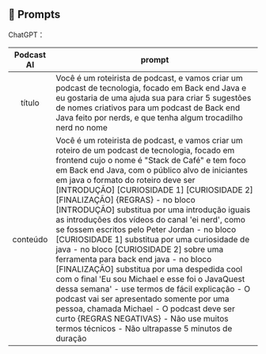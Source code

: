 ## 🧠 Prompts


ChatGPT：

|   Podcast AI   | prompt                                                                                                                                                                                                                                                                         |
| :------: | ------------------------------------------------------------------------------------------------------------------------------------------------------------------------------------------------------------------------------------------------------------------------------ |
|  título  | Você é um roteirista de podcast, e vamos criar um podcast de tecnologia, focado em Back end Java e eu gostaria de uma ajuda sua para criar 5 sugestões de nomes criativos para um podcast de Back end Java feito por nerds, e que tenha algum trocadilho nerd no nome                                                      |
| conteúdo | Você é um roteirista de podcast, e vamos criar um roteiro de um podcast de tecnologia, focado em frontend cujo o nome é "Stack de Café" e tem foco em Back end Java, com o público alvo de iniciantes em java o formato do roteiro deve ser [INTRODUÇÃO] [CURIOSIDADE 1] [CURIOSIDADE 2] [FINALIZAÇÃO] {REGRAS} - no bloco [INTRODUÇÃO] substitua por uma introdução iguais as introduções dos vídeos do canal 'ei nerd', como se fossem escritos pelo Peter Jordan - no bloco [CURIOSIDADE 1] substitua por uma curiosidade de java - no bloco [CURIOSIDADE 2] sobre uma ferramenta para back end java - no bloco [FINALIZAÇÃO] substitua por uma despedida cool com o final 'Eu sou Michael e esse foi o JavaQuest dessa semana' - use termos de fácil explicação - O podcast vai ser apresentado somente por uma pessoa, chamada Michael - O podcast deve ser curto {REGRAS NEGATIVAS} - Não use muitos termos técnicos - Não ultrapasse 5 minutos de duração|

